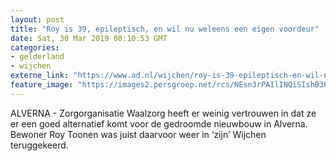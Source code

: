 ```yaml
---
layout: post
title: "Roy is 39, epileptisch, en wil nu weleens een eigen voordeur"
date: Sat, 30 Mar 2019 08:10:53 GMT
categories: 
- gelderland 
- wijchen 
externe_link: "https://www.ad.nl/wijchen/roy-is-39-epileptisch-en-wil-nu-weleens-een-eigen-voordeur~a18f5b4c/"
feature_image: "https://images2.persgroep.net/rcs/NEsn3rPAIlINQiSIshB3RsZEpgM/diocontent/144414330/_fitwidth/400/?appId=21791a8992982cd8da851550a453bd7f&quality=0.7"
---
```


ALVERNA - Zorgorganisatie Waalzorg heeft er weinig vertrouwen in dat ze er een goed alternatief komt voor de gedroomde nieuwbouw in Alverna. Bewoner Roy Toonen was juist daarvoor weer in ‘zijn’ Wijchen teruggekeerd.
